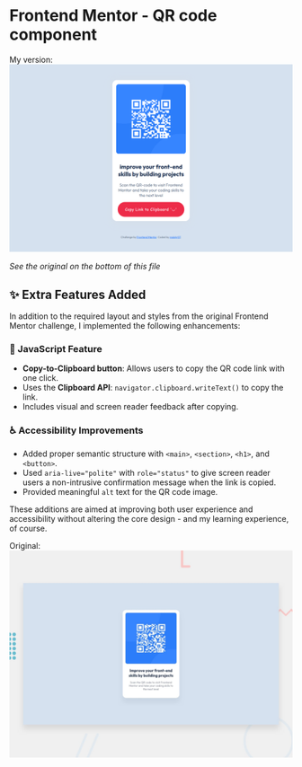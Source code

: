 # Frontend Mentor - QR code component

My version:
![Design preview for the QR code component by mdohr07](images/Screenshot%202025-04-29.png)

*See the original on the bottom of this file*

## ✨ Extra Features Added

In addition to the required layout and styles from the original Frontend Mentor challenge, I implemented the following enhancements:

### 🔧 JavaScript Feature
- **Copy-to-Clipboard button**: Allows users to copy the QR code link with one click.
- Uses the **Clipboard API**: `navigator.clipboard.writeText()` to copy the link.
- Includes visual and screen reader feedback after copying.

### ♿ Accessibility Improvements
- Added proper semantic structure with `<main>`, `<section>`, `<h1>`, and `<button>`.
- Used `aria-live="polite"` with `role="status"` to give screen reader users a non-intrusive confirmation message when the link is copied.
- Provided meaningful `alt` text for the QR code image.

These additions are aimed at improving both user experience and accessibility without altering the core design - and my learning experience, of course.

Original:
![Design preview for the QR code component coding challenge](./preview.jpg)

